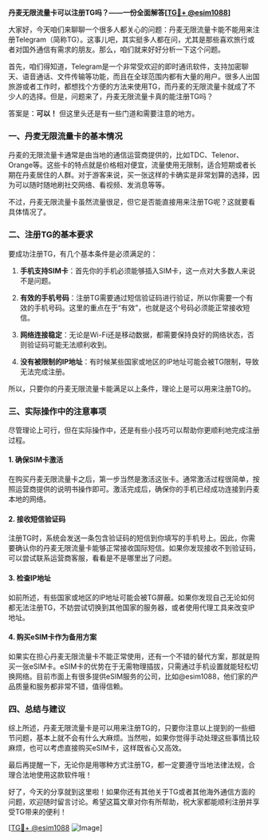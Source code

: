 **丹麦无限流量卡可以注册TG吗？——一份全面解答[[TG💪+ @esim1088](https://t.me/s/esim1088)]**

大家好，今天咱们来聊聊一个很多人都关心的问题：丹麦无限流量卡能不能用来注册Telegram（简称TG）。这事儿吧，其实挺多人都在问，尤其是那些喜欢旅行或者对国外通信有需求的朋友。那么，咱们就来好好分析一下这个问题。

首先，咱们得知道，Telegram是一个非常受欢迎的即时通讯软件，支持加密聊天、语音通话、文件传输等功能，而且在全球范围内都有大量的用户。很多人出国旅游或者工作时，都想找个方便的方法来使用TG，而丹麦的无限流量卡就成了不少人的选择。但是，问题来了，丹麦无限流量卡真的能注册TG吗？

答案是：**可以！** 但这里头还是有一些门道和需要注意的地方。

### 一、丹麦无限流量卡的基本情况

丹麦的无限流量卡通常是由当地的通信运营商提供的，比如TDC、Telenor、Orange等。这些卡的特点就是价格相对便宜，流量使用无限制，适合短期或者长期在丹麦居住的人群。对于游客来说，买一张这样的卡确实是非常划算的选择，因为可以随时随地刷社交网络、看视频、发消息等等。

不过，丹麦无限流量卡虽然流量很足，但它是否能直接用来注册TG呢？这就要看具体情况了。

### 二、注册TG的基本要求

要成功注册TG，有几个基本条件是必须满足的：

1. **手机支持SIM卡**：首先你的手机必须能够插入SIM卡，这一点对大多数人来说不是问题。
   
2. **有效的手机号码**：注册TG需要通过短信验证码进行验证，所以你需要一个有效的手机号码。这里的重点在于“有效”，也就是这个号码必须能正常接收短信。

3. **网络连接稳定**：无论是Wi-Fi还是移动数据，都需要保持良好的网络状态，否则验证码可能无法顺利收到。

4. **没有被限制的IP地址**：有时候某些国家或地区的IP地址可能会被TG限制，导致无法完成注册。

所以，只要你的丹麦无限流量卡能满足以上条件，理论上是可以用来注册TG的。

### 三、实际操作中的注意事项

尽管理论上可行，但在实际操作中，还是有些小技巧可以帮助你更顺利地完成注册过程。

#### 1. 确保SIM卡激活

在购买丹麦无限流量卡之后，第一步当然是激活这张卡。通常激活过程很简单，按照运营商提供的说明书操作即可。激活完成后，确保你的手机已经成功连接到丹麦本地的网络。

#### 2. 接收短信验证码

注册TG时，系统会发送一条包含验证码的短信到你填写的手机号上。因此，你需要确认你的丹麦无限流量卡能够正常接收国际短信。如果你发现接收不到验证码，可以尝试联系运营商客服，看看是不是哪里出了问题。

#### 3. 检查IP地址

如前所述，有些国家或地区的IP地址可能会被TG屏蔽。如果你发现自己无论如何都无法注册TG，不妨尝试切换到其他国家的服务器，或者使用代理工具来改变IP地址。

#### 4. 购买eSIM卡作为备用方案

如果实在担心丹麦无限流量卡不能正常使用，还有一个不错的替代方案，那就是购买一张eSIM卡。eSIM卡的优势在于无需物理插拔，只需通过手机设置就能轻松切换网络。目前市面上有很多提供eSIM服务的公司，比如@esim1088，他们家的产品质量和服务都非常不错，值得信赖。

### 四、总结与建议

综上所述，丹麦无限流量卡是可以用来注册TG的，只要你注意以上提到的一些细节问题，基本上就不会有什么大麻烦。当然啦，如果你觉得手动处理这些事情比较麻烦，也可以考虑直接购买eSIM卡，这样既省心又高效。

最后再提醒一下，无论你是用哪种方式注册TG，都一定要遵守当地法律法规，合理合法地使用这款软件哦！

好了，今天的分享就到这里啦！如果你还有其他关于TG或者其他海外通信方面的问题，欢迎随时留言讨论。希望这篇文章对你有所帮助，祝大家都能顺利注册并享受TG带来的便利！

[[TG💪+ @esim1088](https://t.me/s/esim1088) ![Image](https://i.postimg.cc/4NQfJmqS/Snipaste-2025-05-13-00-14-12.png)]